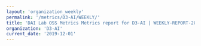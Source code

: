 ```yaml
---
layout: 'organization_weekly'
permalink: '/metrics/D3-AI/WEEKLY/'
title: 'DAI Lab OSS Metrics Metrics report for D3-AI | WEEKLY-REPORT-2019-12-01'
organization: 'D3-AI'
current_date: '2019-12-01'
---
```


